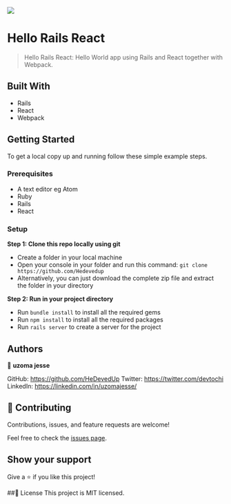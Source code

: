 ![](https://img.shields.io/badge/Microverse-blueviolet)

# Hello Rails React
> Hello Rails React: Hello World app using Rails and React together with Webpack.

## Built With
- Rails
- React
- Webpack

## Getting Started
To get a local copy up and running follow these simple example steps.

### Prerequisites
- A text editor eg Atom
- Ruby
- Rails
- React

### Setup

 **Step 1: Clone this repo locally using git**
- Create a folder in your local machine
- Open your console in your folder and run this command: `git clone https://github.com/Hedevedup`
- Alternatively, you can just download the complete zip file and extract the folder in your directory

 **Step 2: Run in your project directory**
- Run `bundle install` to install all the required gems
- Run `npm install` to install all the required packages
- Run `rails server` to create a server for the project

## Authors
:bust_in_silhouette: **uzoma jesse**

GitHub: https://github.com/HeDevedUp
Twitter: https://twitter.com/devtochi
LinkedIn: https://linkedin.com/in/uzomajesse/

## :handshake: Contributing
Contributions, issues, and feature requests are welcome!

Feel free to check the [issues page](../../issues/).

## Show your support
Give a :star:️ if you like this project!

##:memo: License
This project is MIT licensed.
